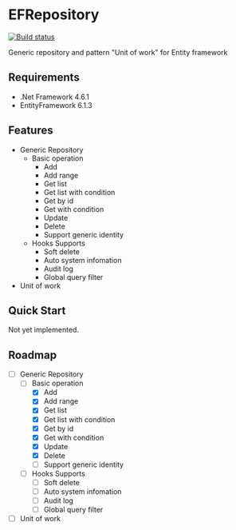 # EFRepository

[![Build status](https://ci.appveyor.com/api/projects/status/vriyn5ano6rvqarb?svg=true)](https://ci.appveyor.com/project/kirkchen/efrepository)

Generic repository and pattern "Unit of work" for Entity framework

## Requirements

* .Net Framework 4.6.1
* EntityFramework 6.1.3

## Features

* Generic Repository
    * Basic operation
        * Add
        * Add range
        * Get list
        * Get list with condition
        * Get by id
        * Get with condition
        * Update
        * Delete
        * Support generic identity
    * Hooks Supports
        * Soft delete
        * Auto system infomation
        * Audit log
        * Global query filter
* Unit of work

## Quick Start

Not yet implemented.

## Roadmap

- [ ] Generic Repository
    - [ ] Basic operation
        - [x] Add
        - [x] Add range
        - [x] Get list
        - [x] Get list with condition
        - [x] Get by id
        - [x] Get with condition
        - [x] Update
        - [x] Delete
        - [ ] Support generic identity
    - [ ] Hooks Supports
        - [ ] Soft delete
        - [ ] Auto system infomation
        - [ ] Audit log
        - [ ] Global query filter
- [ ] Unit of work